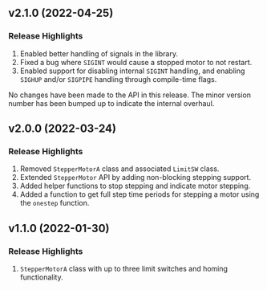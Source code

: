 ## v2.1.0 (2022-04-25)
### Release Highlights
1. Enabled better handling of signals in the library.
2. Fixed a bug where `SIGINT` would cause a stopped motor to not restart.
3. Enabled support for disabling internal `SIGINT` handling, and enabling
`SIGHUP` and/or `SIGPIPE` handling through compile-time flags.

No changes have been made to the API in this release. The minor version
number has been bumped up to indicate the internal overhaul.

## v2.0.0 (2022-03-24)
### Release Highlights
1. Removed `StepperMotorA` class and associated `LimitSW` class.
2. Extended `StepperMotor` API by adding non-blocking stepping support.
3. Added helper functions to stop stepping and indicate motor stepping.
4. Added a function to get full step time periods for stepping a motor using the `onestep` function.

## v1.1.0 (2022-01-30)
### Release Highlights
1. `StepperMotorA` class with up to three limit switches and homing functionality.
